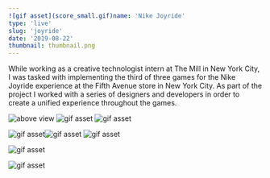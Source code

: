 ```yaml
---
![gif asset](score_small.gif)name: 'Nike Joyride'
type: 'live'
slug: 'joyride'
date: '2019-08-22'
thumbnail: thumbnail.png
---
```


While working as a creative technologist intern at The Mill in New York City, I was tasked with implementing the third of three games for the Nike Joyride experience at the Fifth Avenue store in New York City. As part of the project I worked with a series of designers and developers in order to create a unified experience throughout the games.

![above view](above_kushy_small.gif)
![gif asset](ambient_small.gif)
![gif asset](gameclip_small.gif)

![gif asset](unity2_small.gif)![gif asset](score_small.gif)
![gif asset](greatleap_small.gif)

![gif asset](footfire_small.gif)

![gif asset](me_small.gif)
